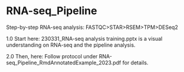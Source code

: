 # RNA-seq_Pipeline
Step-by-step RNA-seq analysis: FASTQC>STAR>RSEM>TPM>DESeq2

1.0 Start here:
  230331_RNA-seq analysis training.pptx is a visual understanding on RNA-seq and the pipeline analysis.

2.0 Then, here:
  Follow protocol under RNA-seq_Pipeline_RmdAnnotatedExample_2023.pdf for details.
